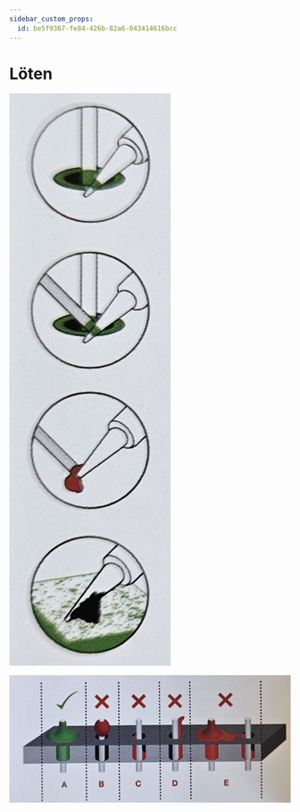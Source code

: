 ```yaml
---
sidebar_custom_props:
  id: be5f9367-fe84-426b-82a6-043414616bcc
---
```

# Löten

![](images/solder-tip01.jpg)

![](images/solder-tip02.jpg)